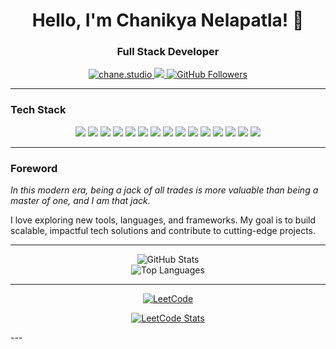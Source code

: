 <h1 align="center">Hello, I'm Chanikya Nelapatla! 👋</h1>
<h3 align="center"> Full Stack Developer</h3>

<p align="center">
  <a href="https://chane.studio" target="_blank">
    <img src="https://img.shields.io/badge/Website-chane.studio-brightgreen?style=for-the-badge&logo=googlechrome&logoColor=white" alt="chane.studio">
  </a>
  <a href="mailto:chane.studio@outlook.com">
    <img src="https://img.shields.io/badge/Email-chane.studio%40outlook.com-red?style=for-the-badge">
  </a>
  <a href="https://github.com/chanikkyasaai/">
    <img src="https://img.shields.io/github/followers/chanikkyasaai?label=Follow&style=social" alt="GitHub Followers">
  </a>
</p>

---

### Tech Stack

<p align="center">
  <img src="https://img.shields.io/badge/C-A8B9CC?style=for-the-badge&logo=c&logoColor=white">
  <img src="https://img.shields.io/badge/Python-3776AB?style=for-the-badge&logo=python&logoColor=white">
  <img src="https://img.shields.io/badge/HTML5-E34F26?style=for-the-badge&logo=html5&logoColor=white">
  <img src="https://img.shields.io/badge/CSS3-1572B6?style=for-the-badge&logo=css3&logoColor=white">
  <img src="https://img.shields.io/badge/JavaScript-F7DF1E?style=for-the-badge&logo=javascript&logoColor=black">
  <img src="https://img.shields.io/badge/PHP-777BB4?style=for-the-badge&logo=php&logoColor=white">
  <img src="https://img.shields.io/badge/Bootstrap-563D7C?style=for-the-badge&logo=bootstrap&logoColor=white">
  <img src="https://img.shields.io/badge/Flask-000000?style=for-the-badge&logo=flask&logoColor=white">
  <img src="https://img.shields.io/badge/MySQL-4479A1?style=for-the-badge&logo=mysql&logoColor=white">
  <img src="https://img.shields.io/badge/SQLite-003B57?style=for-the-badge&logo=sqlite&logoColor=white">
  <img src="https://img.shields.io/badge/Oracle%20SQLplus-F80000?style=for-the-badge&logo=oracle&logoColor=white">
  <img src="https://img.shields.io/badge/Git-F05032?style=for-the-badge&logo=git&logoColor=white">
  <img src="https://img.shields.io/badge/GitHub-181717?style=for-the-badge&logo=github&logoColor=white">
  <img src="https://img.shields.io/badge/UI%2FUX-F24E1E?style=for-the-badge&logo=figma&logoColor=white">
  <img src="https://img.shields.io/badge/Graphic%20Design-FF61F6?style=for-the-badge&logo=adobexd&logoColor=white">
</p>

---

### Foreword
_In this modern era, being a jack of all trades is more valuable than being a master of one, and I am that jack._

I love exploring new tools, languages, and frameworks. My goal is to build scalable, impactful tech solutions and contribute to cutting-edge projects.

---


<p align="center">
  <img src="https://github-readme-stats.vercel.app/api?username=chanikkyasaai&show_icons=true&theme=radical" alt="GitHub Stats">
  <br>
  <img src="https://github-readme-stats.vercel.app/api/top-langs/?username=chanikkyasaai&layout=compact&theme=radical" alt="Top Languages">
</p>

---

<p align="center">
  <a href="https://leetcode.com/u/chanikyanelapatla/">
    <img src="https://img.shields.io/badge/LeetCode-FFA116?style=for-the-badge&logo=leetcode&logoColor=black" alt="LeetCode">
  </a>
</p>

<p align="center">
  <a href="https://leetcode.com/u/chanikyanelapatla/">
    <img src="https://leetcard.jacoblin.cool/chanikyanelapatla?theme=dark" alt="LeetCode Stats">
  </a>
</p>
---
